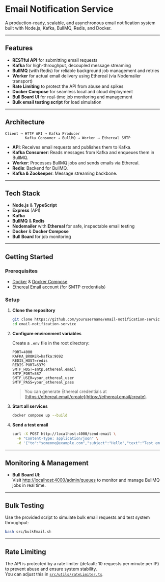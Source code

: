 # Email Notification Service

A production-ready, scalable, and asynchronous email notification system built with Node.js, Kafka, BullMQ, Redis, and Docker.  

---

##  Features

- **RESTful API** for submitting email requests
- **Kafka** for high-throughput, decoupled message streaming
- **BullMQ** (with Redis) for reliable background job management and retries
- **Worker** for actual email delivery using Ethereal (via Nodemailer transport)
- **Rate Limiting** to protect the API from abuse and spikes
- **Docker Compose** for seamless local and cloud deployment
- **Bull Board UI** for real-time job monitoring and management
- **Bulk email testing script** for load simulation

---

##  Architecture

```
Client → HTTP API → Kafka Producer
         Kafka Consumer → BullMQ → Worker → Ethereal SMTP
```

- **API**: Receives email requests and publishes them to Kafka.
- **Kafka Consumer**: Reads messages from Kafka and enqueues them in BullMQ.
- **Worker**: Processes BullMQ jobs and sends emails via Ethereal.
- **Redis**: Backend for BullMQ.
- **Kafka & Zookeeper**: Message streaming backbone.

---

##  Tech Stack

- **Node.js** & **TypeScript**
- **Express** (API)
- **Kafka** 
- **BullMQ** & **Redis**
- **Nodemailer** with **Ethereal** for safe, inspectable email testing
- **Docker** & **Docker Compose**
- **Bull Board** for job monitoring

---

##  Getting Started

### Prerequisites

- [Docker](https://www.docker.com/) & [Docker Compose](https://docs.docker.com/compose/)
- [Ethereal Email](https://ethereal.email/) account (for SMTP credentials)

### Setup

1. **Clone the repository**
   ```sh
   git clone https://github.com/yourusername/email-notification-service.git
   cd email-notification-service
   ```

2. **Configure environment variables**

   Create a `.env` file in the root directory:
   ```
   PORT=4000
   KAFKA_BROKER=kafka:9092
   REDIS_HOST=redis
   REDIS_PORT=6379
   SMTP_HOST=smtp.ethereal.email
   SMTP_PORT=587
   SMTP_USER=your_ethereal_user
   SMTP_PASS=your_ethereal_pass
   ```

   > You can generate Ethereal credentials at [https://ethereal.email/create](https://ethereal.email/create).

3. **Start all services**
   ```sh
   docker compose up --build
   ```

4. **Send a test email**
   ```sh
   curl -X POST http://localhost:4000/send-email \
     -H "Content-Type: application/json" \
     -d '{"to":"someone@example.com","subject":"Hello","text":"Test email"}'
   ```

---

##  Monitoring & Management

- **Bull Board UI**:  
  Visit [http://localhost:4000/admin/queues](http://localhost:4000/admin/queues) to monitor and manage BullMQ jobs in real time.

---

##  Bulk Testing

Use the provided script to simulate bulk email requests and test system throughput:
```sh
bash src/bulkEmail.sh
```

---

##  Rate Limiting

The API is protected by a rate limiter (default: 10 requests per minute per IP) to prevent abuse and ensure system stability.  
You can adjust this in [`src/utils/rateLimiter.ts`](src/utils/rateLimiter.ts).


